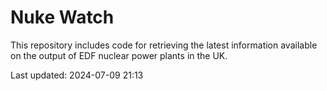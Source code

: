 # Nuke Watch

This repository includes code for retrieving the latest information available on the output of EDF nuclear power plants in the UK.

Last updated: 2024-07-09 21:13